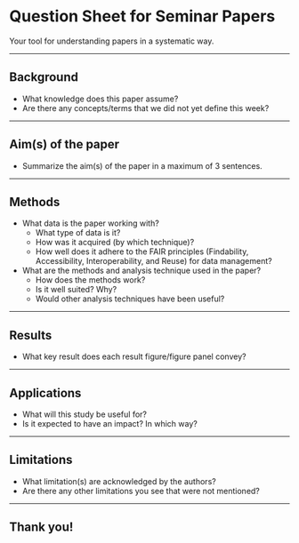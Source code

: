 # Question Sheet for Seminar Papers

Your tool for understanding papers in a systematic way.

---

## Background

- What knowledge does this paper assume?
- Are there any concepts/terms that we did not yet define this week?

---

## Aim(s) of the paper

- Summarize the aim(s) of the paper in a maximum of 3 sentences.

---

## Methods

- What data is the paper working with?
  - What type of data is it?
  - How was it acquired (by which technique)?
  - How well does it adhere to the FAIR principles (Findability, Accessibility, Interoperability, and Reuse) for data management?
- What are the methods and analysis technique used in the paper?
  - How does the methods work?
  - Is it well suited? Why?
  - Would other analysis techniques have been useful?

---

## Results

- What key result does each result figure/figure panel convey?

---

## Applications

- What will this study be useful for?
- Is it expected to have an impact? In which way?

---

## Limitations

- What limitation(s) are acknowledged by the authors?
- Are there any other limitations you see that were not mentioned?

---

## Thank you!
